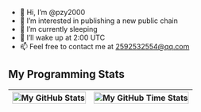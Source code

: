 - 👋 Hi, I’m @pzy2000
- 👀 I’m interested in publishing a new public chain
- 🌱 I’m currently sleeping
- 💞️ I’ll wake up at 2:00 UTC
- 📫 Feel free to contact me at 2592532554@qq.com

## My Programming Stats
| <img align="center" width="100%" src="https://github-readme-stats.vercel.app/api?username=pzy2000&show_icons=true&theme=blue-green&count_private=false&include_all_commits=true&border_color=001F1E&text_color=09d672&icon_color=00C2C2&title_color=00F1E9&custom_title=My%20Stats" alt="My GitHub Stats" /> | <img align="center" width="100%" src="https://github-readme-stats.vercel.app/api/wakatime?username=pzy2000&theme=blue-green&border_color=001F1E&text_color=09d672&icon_color=00C2C2&title_color=00F1E9" alt="My GitHub Time Stats" /> |
| ------------- | ------------- |
